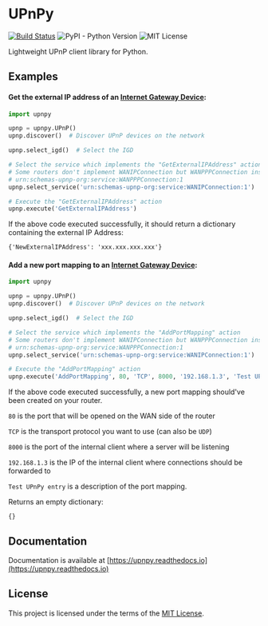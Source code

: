 # UPnPy
[![Build Status](https://travis-ci.org/5kyc0d3r/upnpy.svg?branch=master)](https://travis-ci.org/5kyc0d3r/upnpy)
![PyPI - Python Version](https://img.shields.io/pypi/pyversions/upnpy.svg)
![MIT License](https://img.shields.io/badge/license-MIT-red.svg)

Lightweight UPnP client library for Python.

## Examples

#### Get the external IP address of an [Internet Gateway Device](https://en.wikipedia.org/wiki/Internet_Gateway_Device_Protocol):
```python
import upnpy

upnp = upnpy.UPnP()
upnp.discover()  # Discover UPnP devices on the network

upnp.select_igd()  # Select the IGD

# Select the service which implements the "GetExternalIPAddress" action
# Some routers don't implement WANIPConnection but WANPPPConnection instead:
# urn:schemas-upnp-org:service:WANPPPConnection:1
upnp.select_service('urn:schemas-upnp-org:service:WANIPConnection:1')

# Execute the "GetExternalIPAddress" action
upnp.execute('GetExternalIPAddress')
```
If the above code executed successfully, it should return a dictionary containing the external IP Address:

```
{'NewExternalIPAddress': 'xxx.xxx.xxx.xxx'}
```

#### Add a new port mapping to an [Internet Gateway Device](https://en.wikipedia.org/wiki/Internet_Gateway_Device_Protocol):
```python
import upnpy

upnp = upnpy.UPnP()
upnp.discover()  # Discover UPnP devices on the network

upnp.select_igd()  # Select the IGD

# Select the service which implements the "AddPortMapping" action
# Some routers don't implement WANIPConnection but WANPPPConnection instead:
# urn:schemas-upnp-org:service:WANPPPConnection:1
upnp.select_service('urn:schemas-upnp-org:service:WANIPConnection:1')

# Execute the "AddPortMapping" action
upnp.execute('AddPortMapping', 80, 'TCP', 8000, '192.168.1.3', 'Test UPnPy entry')
```
If the above code executed successfully, a new port mapping should've been created on your router.

`80` is the port that will be opened on the WAN side of the router

`TCP` is the transport protocol you want to use (can also be `UDP`)

`8000` is the port of the internal client where a server will be listening

`192.168.1.3` is the IP of the internal client where connections should be forwarded to

`Test UPnPy entry` is a description of the port mapping.

Returns an empty dictionary:
```
{}
```

## Documentation
Documentation is available at [https://upnpy.readthedocs.io](https://upnpy.readthedocs.io)

## License
This project is licensed under the terms of the [MIT License](https://github.com/5kyc0d3r/upnpy/blob/master/LICENSE).
